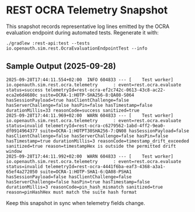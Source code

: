 # REST OCRA Telemetry Snapshot

This snapshot records representative log lines emitted by the OCRA evaluation endpoint during automated tests. Regenerate it with:

```
./gradlew :rest-api:test --tests io.openauth.sim.rest.OcraEvaluationEndpointTest --info
```

## Sample Output (2025-09-28)
```
2025-09-28T17:44:11.554+02:00  INFO 604833 --- [    Test worker] io.openauth.sim.rest.ocra.telemetry      : event=rest.ocra.evaluate status=success telemetryId=rest-ocra-ef2c742c-0613-43c8-ac22-eca2e6d4680c suite=OCRA-1:HOTP-SHA256-8:QA08-S064 hasSessionPayload=true hasClientChallenge=false hasServerChallenge=false hasPin=false hasTimestamp=false durationMillis=33 reasonCode=success sanitized=true
2025-09-28T17:44:11.969+02:00  WARN 604833 --- [    Test worker] io.openauth.sim.rest.ocra.telemetry      : event=rest.ocra.evaluate status=invalid telemetryId=rest-ocra-c6279562-1abd-4ff2-9ea0-df0914964377 suite=OCRA-1:HOTPT30SHA256-7:QN08 hasSessionPayload=false hasClientChallenge=false hasServerChallenge=false hasPin=false hasTimestamp=true durationMillis=3 reasonCode=timestamp_drift_exceeded sanitized=true reason=timestampHex is outside the permitted drift window
2025-09-28T17:44:11.992+02:00  WARN 604833 --- [    Test worker] io.openauth.sim.rest.ocra.telemetry      : event=rest.ocra.evaluate status=invalid telemetryId=rest-ocra-4441f6ba-eaf3-4368-a3a1-65ef4a272050 suite=OCRA-1:HOTP-SHA1-6:QA08-PSHA1 hasSessionPayload=false hasClientChallenge=false hasServerChallenge=false hasPin=true hasTimestamp=false durationMillis=3 reasonCode=pin_hash_mismatch sanitized=true reason=pinHashHex must match the suite hash format
```

Keep this snapshot in sync when telemetry fields change.
